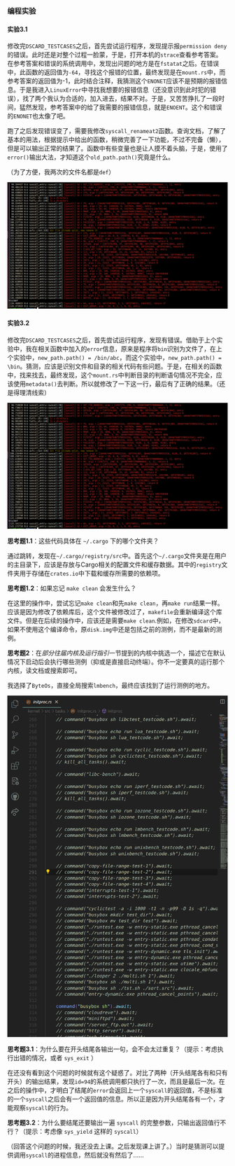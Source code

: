 ### 编程实验

#### 实验3.1

​	修改完`DSCARD_TESTCASES`之后，首先尝试运行程序，发现提示报`permission deny`的错误。此时还是对整个过程一脸蒙，于是，打开本机的`strace`查看参考答案。在参考答案和错误的系统调用中，发现出问题的地方是在`fstatat`之后。在错误中，此函数的返回值为`-64`，寻找这个报错的位置，最终发现是在`mount.rs`中，而参考答案的返回值为-1，此时结合注释，我猜测这个`ENONET`应该不是预期的报错信息。于是我进入`LinuxError`中寻找我想要的报错信息（还没意识到此时犯的错误），找了两个我认为合适的，加入进去，结果不对。于是，又苦苦挣扎了一段时间，猛然发现，参考答案中的给了我需要的报错信息，就是`ENOENT`。这个和错误的`ENONET`也太像了吧。

​	跑了之后发现错误变了，需要我修改`syscall_renameat2`函数。查询文档，了解了基本的用法，根据提示中给出的函数，稍微完善了一下功能，不过不完备（懒），但是可以输出正常的结果了。函数中有些变量也是让人摸不着头脑，于是，使用了`error()`输出大法，才知道这个`old_path.path()`究竟是什么。

（为了方便，我两次的文件名都是`def`）

![](/reports/1.png)

#### 实验3.2

​	修改完`DSCARD_TESTCASES`之后，首先尝试运行程序，发现有错误。借助于上个实验中，我在相关函数中加入的`error`信息，原来是程序将`bin`识别为文件了，在上个实验中，`new_path.path() = /bin/abc`，而这个实验中，`new_path.path() = \bin`。猜测，应该是识别文件和目录的相关代码有些问题。于是，在相关的函数中，找来找去，最终发现，这个`mount.rs`中判断目录的判断语句情况不完全，应该使用`metadata()`去判断。所以就修改了一下这一行，最后有了正确的结果。（还是得理清线索）

![](/reports/2.png)

**思考题1.1**：这些代码具体在 `~/.cargo` 下的哪个文件夹？

通过跳转，发现在`~/.cargo/registry/src`中。首先这个`~/.cargo`文件夹是在用户的主目录下，应该是存放与Cargo相关的配置文件和缓存数据。其中的`registry`文件夹用于存储在`crates.io`中下载和缓存所需要的依赖项。

**思考题1.2**：如果忘记 `make clean` 会发生什么？

在这里的操作中，尝试忘记`make clean`和先`make clean`，再`make run`结果一样。应该是因为修改了依赖库后，这个文件被修改过了，`makefile`会重新编译这个库文件。但是在后续的操作中，应该还是需要`make clean`.例如，在修改`sdcard`中，如果不使用这个编译命令，原`disk.img`中还是包括之前的测例，而不是最新的测例。

**思考题2**：在*部分往届内核及运行指引*一节提到的内核中挑选一个，描述它在默认情况下启动后会执行哪些测例（抑或是直接启动终端）。你不一定要真的运行那个内核，读文档或搜索即可。

我选择了`ByteOs`，直接全局搜索`lmbench`，最终应该找到了运行测例的地方。

![](/reports/3.png)

**思考题3.1**：为什么要在开头结尾各输出一句，会不会太过重复？（提示：考虑执行出错的情况，或者 `sys_exit` ）

在还没有看到这个问题的时候就有这个疑惑了。对比了两种（开头结尾各有和只有开头）的输出结果，发现`id=94`的系统调用都只执行了一次，而且是最后一次。在之后的操作中，才明白了结尾的`error`会返回上一个`syscall`的返回值，不是标准的一个`syscall`之后会有一个返回值的信息。所以正是因为开头结尾各有一个，才能观察`syscall`的行为。

**思考题3.2**：为什么要结尾还要输出一遍 `syscall` 的完整参数，只输出返回值行不行？（提示：考虑像 `sys_yield` 这样的 `syscall`）

（回答这个问题的时候，我还没去上课。之后发现课上讲了。）当时是猜测可以提供调用`syscall`的进程信息，然后就没有然后了......
